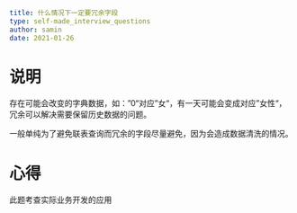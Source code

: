 ```yaml
title: 什么情况下一定要冗余字段
type: self-made_interview_questions
author: samin
date: 2021-01-26
```

# 说明

存在可能会改变的字典数据，如：”0“对应”女“，有一天可能会变成对应”女性“，冗余可以解决需要保留历史数据的问题。

一般单纯为了避免联表查询而冗余的字段尽量避免，因为会造成数据清洗的情况。

# 心得

此题考查实际业务开发的应用

